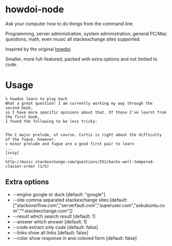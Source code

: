 # howdoi-node 

Ask your computer how to do things from the command line. 

Programming, server administration, system administration, general PC/Mac questions, math, even music  all stackexchange sites supported.

Inspired by the original [howdoi](https://github.com/gleitz/howdoi) 

Smaller, more full-featured, packed with extra options and not limited to code.

# Usage

    % howdoi learn to play bach
    What a great question! I am currently working my way through the second book, 
    so I have more specific opinions about that. Of those I've learnt from the first book, 
    I found the following to be less tricky:


    The C major prelude, of course. Curtis is right about the difficulty of the fugue, however.
    c minor prelude and fugue are a good first pair to learn
    ...
    [snip]
    ...
    http://music.stackexchange.com/questions/551/bachs-well-tempered-clavier-order (1/5)

## Extra options

* --engine   google or duck                       [default: "google"]
* --site     comma separated stackexchange sites  [default: ["stackoverflow.com","serverfault.com","superuser.com","askubuntu.com","\*.stackexchange.com"]]
* --result   which search result                  [default: 1]
* --answer   which answer                         [default: 1]
* --code     extract only code                    [default: false]
* --links    show all links                       [default: false]
* --color    show response in ansi colored form   [default: false]


